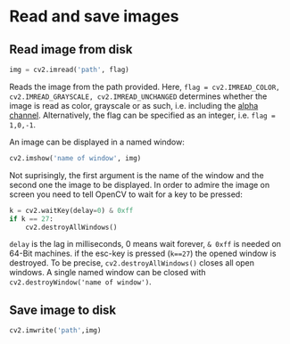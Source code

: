 # Read and save images

## Read image from disk

```python
img = cv2.imread('path', flag)
```

Reads the image from the path provided. Here, ```flag = cv2.IMREAD_COLOR, cv2.IMREAD_GRAYSCALE, cv2.IMREAD_UNCHANGED``` determines whether the image is read as color, grayscale or as such, i.e. including the [alpha channel](http://www.howtogeek.com/howto/42393/rgb-cmyk-alpha-what-are-image-channels-and-what-do-they-mean/). Alternatively, the flag can be specified as an integer, i.e. ```flag = 1,0,-1```.

An image can be displayed in a named window:

```python
cv2.imshow('name of window', img)
```

Not suprisingly, the first argument is the name of the window and the second one the image to be displayed. In order to admire the image on screen you need to tell OpenCV to wait for a key to be pressed:

```python
k = cv2.waitKey(delay=0) & 0xff
if k == 27:
    cv2.destroyAllWindows()
```

```delay``` is the lag in milliseconds, 0 means wait forever, ```& 0xff``` is needed on 64-Bit machines. if the esc-key is pressed (```k==27```) the opened window is destroyed. To be precise, ```cv2.destroyAllWindows()``` closes all open windows. A single named window can be closed with ```cv2.destroyWindow('name of window')```.

## Save image to disk

```python
cv2.imwrite('path',img)
```
